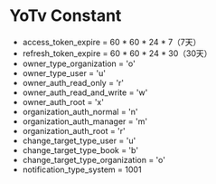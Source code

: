 # YoTv Constant

* access_token_expire = 60 * 60 * 24 * 7（7天）
* refresh_token_expire = 60 * 60 * 24 * 30（30天）
* owner_type_organization = 'o'
* owner_type_user = 'u'
* owner_auth_read_only = 'r'
* owner_auth_read_and_write = 'w'
* owner_auth_root = 'x'
* organization_auth_normal = 'n'
* organization_auth_manager = 'm'
* organization_auth_root = 'r'
* change_target_type_user = 'u'
* change_target_type_book = 'b'
* change_target_type_organization = 'o'
* notification_type_system = 1001